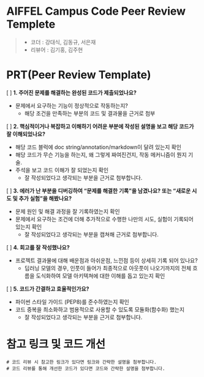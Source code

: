 # AIFFEL Campus Code Peer Review Templete
> - 코더 : 강대식, 김동규, 서은재
> - 리뷰어 : 김기홍, 김주현
  
  
# PRT(Peer Review Template)
[ ]  **1. 주어진 문제를 해결하는 완성된 코드가 제출되었나요?**
* 문제에서 요구하는 기능이 정상적으로 작동하는지?
  - 해당 조건을 만족하는 부분의 코드 및 결과물을 근거로 첨부  
  
[ ]  **2. 핵심적이거나 복잡하고 이해하기 어려운 부분에 작성된 설명을 보고 해당 코드가 잘 이해되었나요?**
* 해당 코드 블럭에 doc string/annotation/markdown이 달려 있는지 확인
* 해당 코드가 무슨 기능을 하는지, 왜 그렇게 짜여진건지, 작동 메커니즘이 뭔지 기술.
* 주석을 보고 코드 이해가 잘 되었는지 확인
  - 잘 작성되었다고 생각되는 부분을 근거로 첨부합니다.  
  
[ ]  **3. 에러가 난 부분을 디버깅하여 “문제를 해결한 기록”을 남겼나요? 또는 “새로운 시도 및 추가 실험”을 해봤나요?**
* 문제 원인 및 해결 과정을 잘 기록하였는지 확인
* 문제에서 요구하는 조건에 더해 추가적으로 수행한 나만의 시도, 실험이 기록되어 있는지 확인
  - 잘 작성되었다고 생각되는 부분을 캡쳐해 근거로 첨부합니다.  
  
[ ]  **4. 회고를 잘 작성했나요?**
* 프로젝트 결과물에 대해 배운점과 아쉬운점, 느낀점 등이 상세히 기록 되어 있나요?
  - 딥러닝 모델의 경우, 인풋이 들어가 최종적으로 아웃풋이 나오기까지의 전체 흐름을 도식화하여 모델 아키텍쳐에 대한 이해를 돕고 있는지 확인  
  
[ ]  **5. 코드가 간결하고 효율적인가요?**
* 파이썬 스타일 가이드 (PEP8)를 준수하였는지 확인
* 코드 중복을 최소화하고 범용적으로 사용할 수 있도록 모듈화(함수화) 했는지
  - 잘 작성되었다고 생각되는 부분을 근거로 첨부합니다.  
  
  
# 참고 링크 및 코드 개선
```
# 코드 리뷰 시 참고한 링크가 있다면 링크와 간략한 설명을 첨부합니다.
# 코드 리뷰를 통해 개선한 코드가 있다면 코드와 간략한 설명을 첨부합니다.
```
